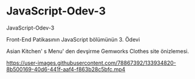 # JavaScript-Odev-3
JavaScript-Odev-3

Front-End Patikasının JavaScript bölümünün 3. Ödevi

Asian Kitchen' s Menu' den devşirme Gemworks Clothes site önizlemesi.


https://user-images.githubusercontent.com/78867392/133934820-8b500169-40d6-441f-aaf4-f863b28c5bfc.mp4
